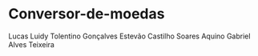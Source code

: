 # Conversor-de-moedas
Lucas Luidy Tolentino Gonçalves
Estevão Castilho Soares Aquino
Gabriel Alves Teixeira
